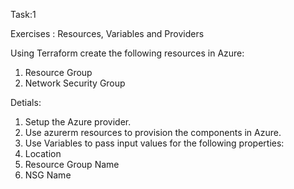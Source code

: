 Task:1

Exercises : Resources, Variables and Providers

Using Terraform create the following resources in Azure:
1.	Resource Group
2.	Network Security Group

Detials: 
1.	Setup the Azure provider.
2.	Use azurerm resources to provision the components in Azure.
3.	Use Variables to pass input values for the following properties:
1.	Location
2.	Resource Group Name
3.	NSG Name
